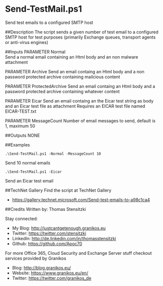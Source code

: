 # Send-TestMail.ps1
Send test emails to a configured SMTP host

##Description
The script sends a given number of test email to a configured SMTP host for test purposes (primarily Exchange queues, transport agents or anti-virus engines)

##Inputs
PARAMETER Normal  
Send a normal email containing an Html body and an non malware attachment

PARAMETER Archive
Send an email containg an Html body and a non password protected archive containing mailcious content

PARAMETER ProtectedArchive
Send an email containg an Html body and a password protected archive containing whatever content

PARAMETER Eicar
Send an email containg an the Eicar test string as body and an Eicar test file as attachment
Requires an EICAR test file named EICAR-TEST.txt 

PARAMETER MessageCount
Number of email messages to send, default is 1, maximum 50

##Outputs
NONE

##Examples
```
.\Send-TestMail.ps1 -Normal -MessageCount 10
```
Send 10 normal emails

```
.\Send-TestMail.ps1 -Eicar
```
Send an Eicar test email

##TechNet Gallery
Find the script at TechNet Gallery
* https://gallery.technet.microsoft.com/Send-test-emails-to-a98c1ca4


##Credits
Written by: Thomas Stensitzki

Stay connected:

* My Blog: http://justcantgetenough.granikos.eu
* Twitter:	https://twitter.com/stensitzki
* LinkedIn:	http://de.linkedin.com/in/thomasstensitzki
* Github:	https://github.com/Apoc70

For more Office 365, Cloud Security and Exchange Server stuff checkout services provided by Granikos

* Blog:     http://blog.granikos.eu/
* Website:	https://www.granikos.eu/en/
* Twitter:	https://twitter.com/granikos_de


